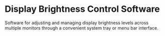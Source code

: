 # Display Brightness Control Software

Software for adjusting and managing display brightness levels across multiple monitors through a convenient system tray or menu bar interface.
